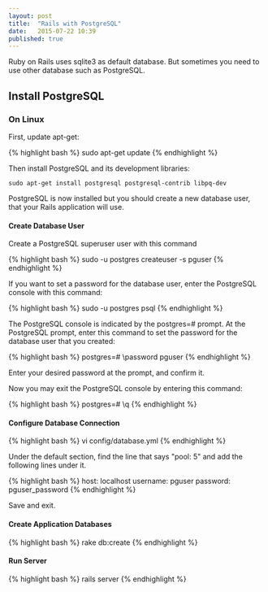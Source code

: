 ```yaml
---
layout: post
title:  "Rails with PostgreSQL"
date:   2015-07-22 10:39
published: true
---
```


Ruby on Rails uses sqlite3 as default database. But sometimes you need to use other database such as PostgreSQL.

## Install PostgreSQL

### On Linux

First, update apt-get:

{% highlight bash %}
sudo apt-get update
{% endhighlight %}

Then install PostgreSQL and its development libraries:

`sudo apt-get install postgresql postgresql-contrib libpq-dev`

PostgreSQL is now installed but you should create a new database user, that your Rails application will use.

#### Create Database User

Create a PostgreSQL superuser user with this command

{% highlight bash %}
sudo -u postgres createuser -s pguser
{% endhighlight %}

If you want to set a password for the database user, enter the PostgreSQL console with this command:

{% highlight bash %}
sudo -u postgres psql
{% endhighlight %}

The PostgreSQL console is indicated by the postgres=# prompt. At the PostgreSQL prompt, enter this command to set the password for the database user that you created:

{% highlight bash %}
postgres=# \password pguser
{% endhighlight %}

Enter your desired password at the prompt, and confirm it.

Now you may exit the PostgreSQL console by entering this command:

{% highlight bash %}
postgres=# \q
{% endhighlight %}

#### Configure Database Connection

{% highlight bash %}
vi config/database.yml
{% endhighlight %}

Under the default section, find the line that says "pool: 5" and add the following lines under it.

{% highlight bash %}
host: localhost
username: pguser
password: pguser_password
{% endhighlight %}

Save and exit.

#### Create Application Databases

{% highlight bash %}
rake db:create
{% endhighlight %}

#### Run Server

{% highlight bash %}
rails server
{% endhighlight %}

